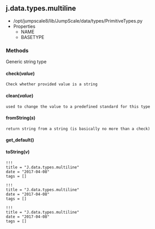 <!-- toc -->
## j.data.types.multiline

- /opt/jumpscale8/lib/JumpScale/data/types/PrimitiveTypes.py
- Properties
    - NAME
    - BASETYPE

### Methods

Generic string type

#### check(*value*) 

```
Check whether provided value is a string

```

#### clean(*value*) 

```
used to change the value to a predefined standard for this type

```

#### fromString(*s*) 

```
return string from a string (is basically no more than a check)

```

#### get_default() 

#### toString(*v*) 


```
!!!
title = "J.data.types.multiline"
date = "2017-04-08"
tags = []
```

```
!!!
title = "J.data.types.multiline"
date = "2017-04-08"
tags = []
```

```
!!!
title = "J.data.types.multiline"
date = "2017-04-08"
tags = []
```
